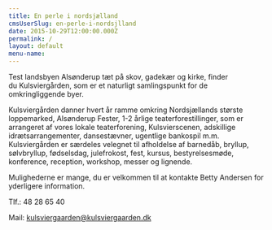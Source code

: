 ```yaml
---
title: En perle i nordsjælland
cmsUserSlug: en-perle-i-nordsjlland
date: 2015-10-29T12:00:00.000Z
permalink: /
layout: default
menu-name:
---
```


Test landsbyen Alsønderup tæt på skov, gadekær og kirke, finder du Kulsviergården, som er et naturligt samlingspunkt for de omkringliggende byer.

Kulsviergården danner hvert år ramme omkring Nordsjællands største loppemarked, Alsønderup Fester, 1-2 årlige teaterforestillinger, som er arrangeret af vores lokale teaterforening, Kulsvierscenen, adskillige idrætsarrangementer, dansestævner, ugentlige bankospil m.m.
Kulsviergården er særdeles velegnet til afholdelse af barnedåb, bryllup, sølvbryllup, fødselsdag, julefrokost, fest, kursus, bestyrelsesmøde, konference, reception, workshop, messer og lignende. 

Mulighederne er mange, du er velkommen til at kontakte Betty Andersen for yderligere information.

Tlf.: 48 28 65 40 

Mail: kulsviergaarden@kulsviergaarden.dk
